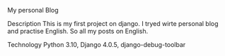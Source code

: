 My personal Blog

Description
This is my first project on django. I tryed wirte personal blog and practise English. So all my posts on English.

Technology
Python 3.10, Django 4.0.5, django-debug-toolbar 
